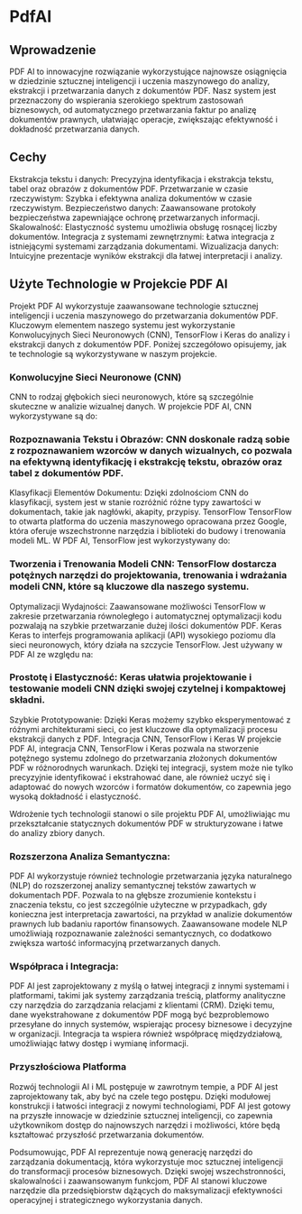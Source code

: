 # PdfAI
## Wprowadzenie
PDF AI to innowacyjne rozwiązanie wykorzystujące najnowsze osiągnięcia w dziedzinie sztucznej inteligencji i uczenia maszynowego do analizy, ekstrakcji i przetwarzania danych z dokumentów PDF. Nasz system jest przeznaczony do wspierania szerokiego spektrum zastosowań biznesowych, od automatycznego przetwarzania faktur po analizę dokumentów prawnych, ułatwiając operacje, zwiększając efektywność i dokładność przetwarzania danych.

## Cechy
Ekstrakcja tekstu i danych: Precyzyjna identyfikacja i ekstrakcja tekstu, tabel oraz obrazów z dokumentów PDF.
Przetwarzanie w czasie rzeczywistym: Szybka i efektywna analiza dokumentów w czasie rzeczywistym.
Bezpieczeństwo danych: Zaawansowane protokoły bezpieczeństwa zapewniające ochronę przetwarzanych informacji.
Skalowalność: Elastyczność systemu umożliwia obsługę rosnącej liczby dokumentów.
Integracja z systemami zewnętrznymi: Łatwa integracja z istniejącymi systemami zarządzania dokumentami.
Wizualizacja danych: Intuicyjne prezentacje wyników ekstrakcji dla łatwej interpretacji i analizy.

## Użyte Technologie w Projekcie PDF AI
Projekt PDF AI wykorzystuje zaawansowane technologie sztucznej inteligencji i uczenia maszynowego do przetwarzania dokumentów PDF. Kluczowym elementem naszego systemu jest wykorzystanie Konwolucyjnych Sieci Neuronowych (CNN), TensorFlow i Keras do analizy i ekstrakcji danych z dokumentów PDF. Poniżej szczegółowo opisujemy, jak te technologie są wykorzystywane w naszym projekcie.

### Konwolucyjne Sieci Neuronowe (CNN)
CNN to rodzaj głębokich sieci neuronowych, które są szczególnie skuteczne w analizie wizualnej danych. W projekcie PDF AI, CNN wykorzystywane są do:

### Rozpoznawania Tekstu i Obrazów: CNN doskonale radzą sobie z rozpoznawaniem wzorców w danych wizualnych, co pozwala na efektywną identyfikację i ekstrakcję tekstu, obrazów oraz tabel z dokumentów PDF.
Klasyfikacji Elementów Dokumentu: Dzięki zdolnościom CNN do klasyfikacji, system jest w stanie rozróżnić różne typy zawartości w dokumentach, takie jak nagłówki, akapity, przypisy.
TensorFlow
TensorFlow to otwarta platforma do uczenia maszynowego opracowana przez Google, która oferuje wszechstronne narzędzia i biblioteki do budowy i trenowania modeli ML. W PDF AI, TensorFlow jest wykorzystywany do:

### Tworzenia i Trenowania Modeli CNN: TensorFlow dostarcza potężnych narzędzi do projektowania, trenowania i wdrażania modeli CNN, które są kluczowe dla naszego systemu.
Optymalizacji Wydajności: Zaawansowane możliwości TensorFlow w zakresie przetwarzania równoległego i automatycznej optymalizacji kodu pozwalają na szybkie przetwarzanie dużej ilości dokumentów PDF.
Keras
Keras to interfejs programowania aplikacji (API) wysokiego poziomu dla sieci neuronowych, który działa na szczycie TensorFlow. Jest używany w PDF AI ze względu na:

### Prostotę i Elastyczność: Keras ułatwia projektowanie i testowanie modeli CNN dzięki swojej czytelnej i kompaktowej składni.
Szybkie Prototypowanie: Dzięki Keras możemy szybko eksperymentować z różnymi architekturami sieci, co jest kluczowe dla optymalizacji procesu ekstrakcji danych z PDF.
Integracja CNN, TensorFlow i Keras
W projekcie PDF AI, integracja CNN, TensorFlow i Keras pozwala na stworzenie potężnego systemu zdolnego do przetwarzania złożonych dokumentów PDF w różnorodnych warunkach. Dzięki tej integracji, system może nie tylko precyzyjnie identyfikować i ekstrahować dane, ale również uczyć się i adaptować do nowych wzorców i formatów dokumentów, co zapewnia jego wysoką dokładność i elastyczność.

Wdrożenie tych technologii stanowi o sile projektu PDF AI, umożliwiając mu przekształcanie statycznych dokumentów PDF w strukturyzowane i łatwe do analizy zbiory danych.

### Rozszerzona Analiza Semantyczna:
PDF AI wykorzystuje również technologie przetwarzania języka naturalnego (NLP) do rozszerzonej analizy semantycznej tekstów zawartych w dokumentach PDF. Pozwala to na głębsze zrozumienie kontekstu i znaczenia tekstu, co jest szczególnie użyteczne w przypadkach, gdy konieczna jest interpretacja zawartości, na przykład w analizie dokumentów prawnych lub badaniu raportów finansowych. Zaawansowane modele NLP umożliwiają rozpoznawanie zależności semantycznych, co dodatkowo zwiększa wartość informacyjną przetwarzanych danych.

### Współpraca i Integracja:
PDF AI jest zaprojektowany z myślą o łatwej integracji z innymi systemami i platformami, takimi jak systemy zarządzania treścią, platformy analityczne czy narzędzia do zarządzania relacjami z klientami (CRM). Dzięki temu, dane wyekstrahowane z dokumentów PDF mogą być bezproblemowo przesyłane do innych systemów, wspierając procesy biznesowe i decyzyjne w organizacji. Integracja ta wspiera również współpracę międzydziałową, umożliwiając łatwy dostęp i wymianę informacji.


### Przyszłościowa Platforma
Rozwój technologii AI i ML postępuje w zawrotnym tempie, a PDF AI jest zaprojektowany tak, aby być na czele tego postępu. Dzięki modułowej konstrukcji i łatwości integracji z nowymi technologiami, PDF AI jest gotowy na przyszłe innowacje w dziedzinie sztucznej inteligencji, co zapewnia użytkownikom dostęp do najnowszych narzędzi i możliwości, które będą kształtować przyszłość przetwarzania dokumentów.

Podsumowując, PDF AI reprezentuje nową generację narzędzi do zarządzania dokumentacją, która wykorzystuje moc sztucznej inteligencji do transformacji procesów biznesowych. Dzięki swojej wszechstronności, skalowalności i zaawansowanym funkcjom, PDF AI stanowi kluczowe narzędzie dla przedsiębiorstw dążących do maksymalizacji efektywności operacyjnej i strategicznego wykorzystania danych.